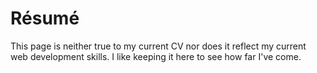 # Résumé
This page is neither true to my current CV nor does it reflect my current web development skills. I like keeping it here to see how far I've come.
